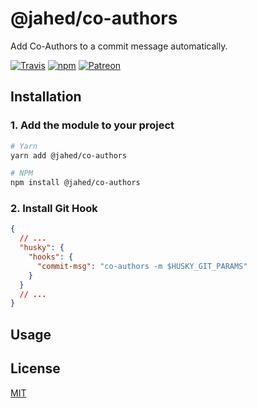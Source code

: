 # @jahed/co-authors

Add Co-Authors to a commit message automatically.

[![Travis](https://img.shields.io/travis/jahed/co-authors.svg)](https://travis-ci.org/jahed/co-authors)
[![npm](https://img.shields.io/npm/v/@jahed/co-authors.svg)](https://www.npmjs.com/package/@jahed/co-authors)
[![Patreon](https://img.shields.io/badge/patreon-donate-f96854.svg)](https://www.patreon.com/jahed)

## Installation

### 1. Add the module to your project

```bash
# Yarn
yarn add @jahed/co-authors

# NPM
npm install @jahed/co-authors
```

### 2. Install Git Hook

```json
{
  // ...
  "husky": {
    "hooks": {
      "commit-msg": "co-authors -m $HUSKY_GIT_PARAMS"
    }
  }
  // ...
}
```


## Usage



## License

[MIT](LICENSE)
